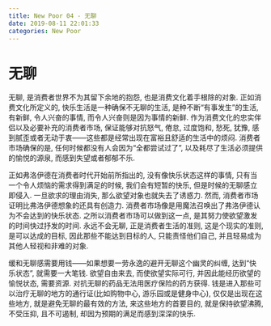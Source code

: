 ```yaml
---
title: New Poor 04 - 无聊
date: 2019-08-11 22:01:33
categories: New Poor
---
```

# 无聊

<!--more-->

无聊, 是消费者世界不为其留下余地的抱怨, 也是消费文化着手根除的对象. 正如消费文化所定义的, 快乐生活是一种确保不无聊的生活, 是种不断“有事发生”的生活, 有新鲜, 令人兴奋的事情, 而令人兴奋则是因为事情的新鲜. 作为消费文化的忠实伴侣以及必要补充的消费者市场, 保证能够对抗怒气, 倦怠, 过度饱和, 愁死, 犹豫, 感到腻歪或者无动于衷——这些都是经常出现在富裕且舒适的生活中的烦闷. 消费者市场确保的是, 任何时候都没有人会因为“全都尝试过了”, 以及耗尽了生活必须提供的愉悦的源泉, 而感到失望或者郁郁不乐.

正如弗洛伊德在消费者时代开始前所指出的, 没有像快乐状态这样的事情, 只有当一个令人烦恼的需求得到满足的时候, 我们会有短暂的快乐, 但是时候的无聊感立即侵入. 一旦欲求的理由消失, 那么欲望对象也就失去了诱惑力. 然而, 消费者市场证明比弗洛伊德想象的还具有创造力.  消费者市场像是用魔法召唤出了弗洛伊德认为不会达到的快乐状态. 之所以消费者市场可以做到这一点, 是其努力使欲望激发的时间快过抒发的时间. 永远不会无聊, 正是消费者生活的准则, 这是个现实的准则, 是可以达成的目标, 因此那些不能达到目标的人, 只能责怪他们自己, 并且轻易成为其他人轻视和非难的对象.

缓和无聊感需要用钱——如果想要一劳永逸的避开无聊这个幽灵的纠缠, 达到“快乐状态”, 就需要一大笔钱. 欲望自由来去, 而使欲望实际可行, 并因此能经历欲望的愉悦状态, 需要资源. 对抗无聊的药品无法用医疗保险的药方获得. 钱是进入那些可以治疗无聊的地方的通行证(比如购物中心, 游乐园或是健身中心), 仅仅是出现在这些地方, 就是避免无聊的最有效的方法, 来这些地方的首要目的, 就是保持欲望沸腾, 不受压抑, 且不可遏制, 却因为预期的满足而感到深深的快乐.